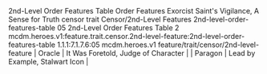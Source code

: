 <ability>
  <name>2nd-Level Order Features Table</name>
  <keywords>
    <keyword>Order</keyword>
  </keywords>
  <type>Features</type>
  <distance>Exorcist</distance>
  <target>Saint&apos;s Vigilance, A Sense for Truth</target>
  <metadata>
    <class>censor</class>
    <feature_type>trait</feature_type>
    <file_dpath>Censor/2nd-Level Features</file_dpath>
    <item_id>2nd-level-order-features-table</item_id>
    <item_index>05</item_index>
    <item_name>2nd-Level Order Features Table</item_name>
    <level>2</level>
    <scc>mcdm.heroes.v1:feature.trait.censor.2nd-level-feature:2nd-level-order-features-table</scc>
    <scdc>1.1.1:7.1.7.6:05</scdc>
    <source>mcdm.heroes.v1</source>
    <type>feature/trait/censor/2nd-level-feature</type>
  </metadata>
  <effects>
    <effect type="mundane">| Oracle   | It Was Foretold, Judge of Character  |
| Paragon  | Lead by Example, Stalwart Icon       |</effect>
  </effects>
</ability>
